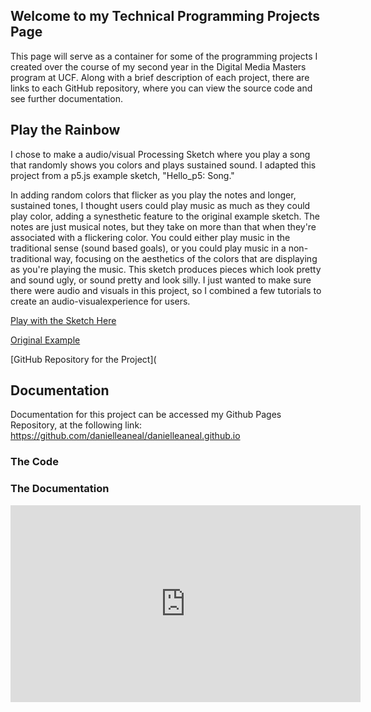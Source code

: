 ## Welcome to my Technical Programming Projects Page

This page will serve as a container for some of the programming projects I created over the course
of my second year in the Digital Media Masters program at UCF. Along with a brief description of
each project, there are links to each GitHub repository, where you can view the source code and see
further documentation. 

## Play the Rainbow
I chose to make a audio/visual Processing Sketch where you play a song that randomly shows you colors 
and plays sustained sound. I adapted this project from a p5.js example sketch, "Hello_p5: Song." 

In adding random colors that flicker as you play the notes and longer, sustained tones, I thought users
could play music as much as they could play color, adding a synesthetic feature to the original example
sketch. The notes are just musical notes, but they take on more than that when they're associated with 
a flickering color. You could either play music in the traditional sense (sound based goals), or you 
could play music in a non-traditional way, focusing on the aesthetics of the colors that are displaying 
as you're playing the music. This sketch produces pieces which look pretty and sound ugly, or sound 
pretty and look silly. I just wanted to make sure there were audio and visuals in this project, so I 
combined a few tutorials to create an audio-visualexperience for users. 

[Play with the Sketch Here](https://editor.p5js.org/danielleaneal/sketches/A9f202O2w)

[Original Example](https://editor.p5js.org/p5/sketches/Hello_P5:_song)

[GitHub Repository for the Project](

## Documentation

Documentation for this project can be accessed my Github Pages Repository, at the following link:
https://github.com/danielleaneal/danielleaneal.github.io


### The Code



### The Documentation

<iframe width="560" height="315" src="https://www.youtube.com/embed/8Rol6LgS0m0" title="YouTube video player" frameborder="0" allow="accelerometer; autoplay; clipboard-write; encrypted-media; gyroscope; picture-in-picture" allowfullscreen></iframe>

